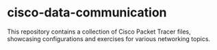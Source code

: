 # cisco-data-communication
This repository contains a collection of Cisco Packet Tracer files, showcasing configurations and exercises for various networking topics.
